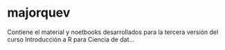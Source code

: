 # majorquev
Contiene el material y noetbooks desarrollados para la tercera versión del curso Introducción a R para Ciencia de dat…
